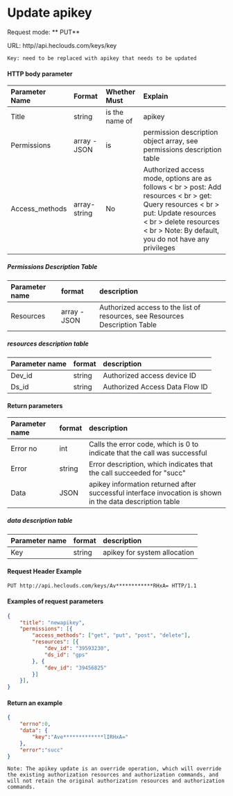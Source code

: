 # Update apikey
Request mode: ** PUT**

URL: http//api.heclouds.com/keys/key

    Key: need to be replaced with apikey that needs to be updated

#### HTTP body parameter
Parameter Name | Format | Whether Must | Explain
:- | :- | :- | :- 
Title | string | is the name of | apikey
Permissions | array - JSON | is | permission description object array, see permissions description table
Access_methods | array-string | No | Authorized access mode, options are as follows < br > post: Add resources < br > get: Query resources < br > put: Update resources < br > delete resources < br > Note: By default, you do not have any privileges

##### Permissions Description Table
Parameter name | format | description
:- | :- | :- 
Resources | array - JSON | Authorized access to the list of resources, see Resources Description Table

##### resources description table
Parameter name | format | description
:- | :- | :- 
Dev_id | string | Authorized access device ID
Ds_id | string | Authorized Access Data Flow ID


#### Return parameters
Parameter name | format | description
:- | :- | :- 
Error no | int | Calls the error code, which is 0 to indicate that the call was successful
Error | string | Error description, which indicates that the call succeeded for "succ"
Data | JSON | apikey information returned after successful interface invocation is shown in the data description table

##### data description table
Parameter name | format | description
:- | :- | :- 
Key | string | apikey for system allocation

#### Request Header Example
```text
PUT http://api.heclouds.com/keys/Av************RHxA= HTTP/1.1
```

#### Examples of request parameters
```json
{
    "title": "newapikey",
    "permissions": [{
        "access_methods": ["get", "put", "post", "delete"],
        "resources": [{
            "dev_id": "39593230",
            "ds_id": "gps"
        }, {
            "dev_id": "39456825"
        }]
    }],
}
```

#### Return an example
```json
{
    "errno":0,
    "data": {
        "key":"Ave*************lIRHxA="
    },
    "error":"succ"
}
```

    Note: The apikey update is an override operation, which will override the existing authorization resources and authorization commands, and will not retain the original authorization resources and authorization commands.